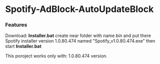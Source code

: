 # Spotify-AdBlock-AutoUpdateBlock
### Features
Download:
**Installer.bat**
create near folder with name *bin* and put there Spotify installer version 1.0.80.474 named "Spotify_v1.0.80.474.exe" then start **Installer.bat**

This poroject works only with: 1.0.80.474 version.

